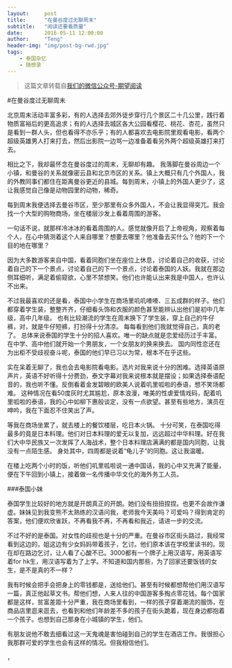 ```yaml
---
layout:     post
title:      "在曼谷度过无聊周末"
subtitle:   "阅读还要看质量"
date:       2016-05-11 12:00:00
author:     "Teng"
header-img: "img/post-bg-rwd.jpg"
tags:
    - 泰国杂忆
    - 随想录
---
```


> 这篇文章转载自[我们的微信公众号-期望阅读](http://mp.weixin.qq.com/s?__biz=MjM5MDI1OTI0Mg==&mid=403415749&idx=1&sn=b1d70f298877f1a2461b95956bce1302#rd)


#在曼谷度过无聊周末


北京周末活动丰富多彩，有的人选择去郊外徒步穿行几个景区二十几公里，践行着物质富裕后的更高追求；有的人选择去城区各大公园看樱花、桃花、杏花，虽然只是看到一群人头，但也看得不亦乐乎；有的人都喜欢去电影院里观看电影，看两个超级英雄男人打来打去，然后出影院一边骂一边准备着看另外两个超级英雄打来打去。

相比之下，我却最怀念在曼谷度过的周末，无聊却有趣。
我落脚在曼谷周边一个小镇，和曼谷的关系就像密云县和北京市区的关系。镇上大概只有几个外国人，我的外教同事们都住在距离曼谷更近的县城。每到周末，小镇上的外国人更少了，这让我感觉自己像是动物园里的动物，稀奇。


每到周末我便选择去曼谷市区，至少那里有众多外国人，不会让我显得突兀。我会找一个大型的购物商场，坐在楼层沙发上看着周围的游客。

一句话不说，就那样冷冰冰的看着周围的人。感觉就像开启了上帝视角，观察着每个人，在心中猜测着这个人来自哪里？想要去哪里？他准备去买什么？他的下一个目的地在哪里？

因为大多数游客来自中国，看着同胞们坐在座位上休息，讨论着自己的收获，讨论着自己的下一个景点，讨论着自己的下一个景点，讨论着泰国的人妖。我就在那边侧耳细听，满足着偷窥欲，心里不禁想笑。他们也许能认出来我是中国人，也许认不出来。

不过我最喜欢的还是看，泰国中小学生在商场里叽叽喳喳、三五成群的样子。他们都穿着学生装，整整齐齐，仔细看头饰和衣服的颜色甚至能辨认出他们是初中几年级，高中几年级。
也有比较潮流的学生在周末换下了学生装，穿上自己的牛仔裤，对，就是牛仔短裤，打扮得十分清凉。
每每看到他们我就觉得自己，真的老了。
总体来说泰国的学生十分的招人喜欢。唯一的缺点就是恋爱经历过于丰富。在中学、高中他们就开始一个男朋友，一个女朋友的换来换去。
国内同性恋还在为出柜不受歧视奋斗呢，泰国的他们早已习以为常，根本不在乎这些。

实在呆着无聊了，我也会去电影院看电影。选片对我来说十分的困难。选择英语原声片，英语不好听得十分费劲，泰文字幕对我来说根本就是摆设；如果选择泰语配音的，我也听不懂。反倒看着金发碧眼的欧美人说着叽里呱啦的泰语，想不笑场都难。
这种情况在看50度灰时尤其尴尬，原本浪漫，唯美的性虐爱情戏码，配着叽里呱啦的泰语，我的心中如柳下惠般谈定，没有一点欲望。甚至有些地方，演员在呻吟，我在下面忍不住笑出了声。

等我在商场坐累了，就去楼上的餐饮楼层，吃日本火锅。
十分可笑，在泰国吃得最多的竟是日本料理。他们对日本料理的爱无以复加，远远超过中华料理。好在我们大中华民族又一次发挥了人海战术，整个日本料理店满满的都是国内同胞，让我没有一点陌生感。
身处其中，四周都是说着“龟儿子”的同胞。这让我温暖。

在楼上吃两个小时的饭，听他们叽里呱啦说一通中国话，我的心中又充满了能量，便在下午回到小镇上，接着做一名传播中华文化的海外务工人员。


###泰国小妹


泰国学生比较好的地方就是开朗真正的开朗。她们没有扭扭捏捏。也更不会故作谦虚。妹妹见到我变熊不太熟练的汉语问我，老师我今天美吗？可爱吗？得到肯定的答案，他们便欢欣雀跃，不再看我不再，不再看和我近，请进一步的交流。


不过不好的是泰国。对女性的歧视也是十分的严重。在曼谷市区街头路过，我经常看到这边的，姐这边有少女妈妈带着孩子，乞讨。他们原本该在学校里读书的。现在却在路边乞讨，让人看了心酸不已。3000都有一个牌子上用汉语写，用英语写着for hk生，用汉语写着为了上学。不知道和国内那些，为了回家还要饭钱的女生，是不是真的不一样？


我有时候会把手会把身上的零钱都是，送给他们。甚至有时候都想帮他们用汉语写一篇，真正他起草文书。帮他们想，人来人往的中国游客多掏点零花钱。每个国家都是这样，贫富差距十分严重，我在商场里看到，一样的孩子穿着潮流的服饰，在商品店里逛来逛去，也看到和他们年龄差不多的孩子在街头跪着，现在身边都抱着一个孩子。也想到自己那身在小城镇的学生，他们。



有朋友说他不敢去细看过这一天鬼魂是害怕碰到自己的学生在酒店工作。我很担心我那群可爱的学生也会有这样的情况。但我相信他们。








，


